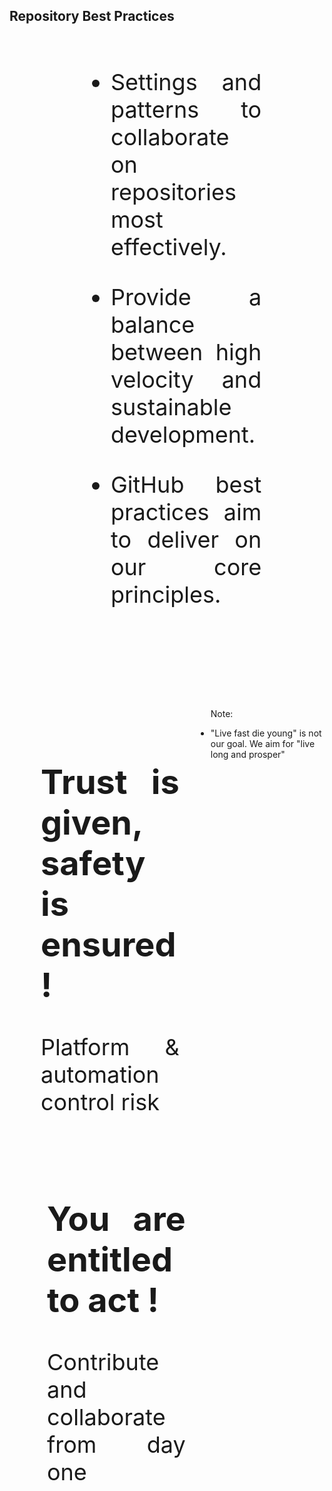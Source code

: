 ## Repository Best Practices
<br>

<div>
<div style="font-size: 36px; text-align: justify; width: 60%; margin: 0% 20% 0% 20%;">

- Settings and patterns to collaborate on repositories most effectively.

- Provide a balance between high velocity and sustainable development.

- GitHub best practices aim to deliver on our core principles.

<br><br>
</div>

<div style="text-align: justify; font-size: 36px; float: left; width: 44%; padding: 10px 50px 10px 50px;">

## Trust is given, safety is ensured !
Platform & automation control risk
</div>

<div style="text-align: justify; font-size: 36px; float: left; width: 44%; margin-left: 10px; padding: 10px 50px 10px 50px;">

## You are entitled to act !
Contribute and collaborate from day one

</div>
</div>

Note: 
- "Live fast die young" is not our goal. We aim for "live long and prosper"